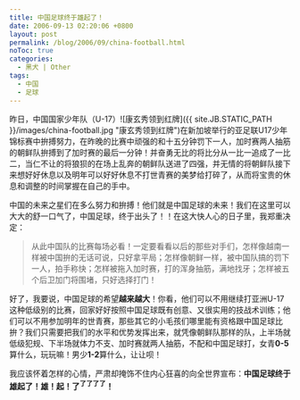 ```yaml
---
title: 中国足球终于雄起了！
date: 2006-09-13 02:20:06 +0800
layout: post
permalink: /blog/2006/09/china-football.html
noToc: true
categories:
  - 黑犬 | Other
tags:
  - 中国
  - 足球
---
```

昨日，中国国家少年队（U-17）<span class="right">![康玄秀领到红牌]({{ site.JB.STATIC_PATH }}/images/china-football.jpg "康玄秀领到红牌")</span>在新加坡举行的亚足联U17少年锦标赛中拚搏努力，在昨晚的比赛中顽强的和十五分钟罚下一人，加时赛两人抽筋的朝鲜队拚搏到了加时赛的最后一分钟！并奋勇无比的将比分从一比一追成了一比二，当仁不让的将狼狈的在场上乱奔的朝鲜队送进了四强，并无情的将朝鲜队接下来想好好休息以及明年可以好好休息不打世青赛的美梦给打碎了，从而将宝贵的休息和调整的时间掌握在自己的手中。

中国的未来之星们在多么努力和拚搏！他们就是中国足球的未来！我们在这里可以大大的舒一口气了，中国足球，终于出头了！！在这大快人心的日子里，我郑重决定：

> 从此中国队的比赛每场必看！一定要看看以后的那些对手们，怎样像越南一样被中国拚的无话可说，只好拿平局；怎样像朝鲜一样，被中国队搞的罚下一人，拍手称快；怎样被拖入加时赛，打的浑身抽筋，满地找牙；怎样被五个后卫加门将围堵，只好选择打门！

好了，我要说，中国足球的希望**越来越大**！你看，他们可以不用继续打亚洲U-17这种低级别的比赛，回家好好按照中国足球既有创意、又很实用的技战术训练；他们可以不用参加明年的世青赛，那些其它的小毛孩们哪里能有资格跟中国足球比拚？我们只需要把我们的水平和优势发挥出来，就凭像朝鲜队那样的队，上半场就低级犯规、下半场就体力不支、加时赛就两人抽筋，不配和中国足球打，女青**0-5**算什么，玩玩嘛！男少**1-2**算什么，让让呗！

我应该怀着怎样的心情，严肃却掩饰不住内心狂喜的向全世界宣布：**中国足球终于雄起了！雄！起！了<sup>了了了了</sup>！**